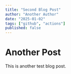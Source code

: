 ```yaml
---
title: "Second Blog Post"
author: "Another Author"
date: "2025-01-02"
tags: ["github", "actions"]
published: false
---
```


# Another Post

This is another test blog post.